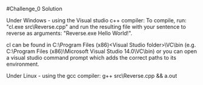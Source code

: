 #Challenge_0 Solution

Under Windows - using the Visual studio c++ compiler:
To compile, run: "cl.exe src\Reverse.cpp" 
and run the resulting file with your sentence to reverse as arguments: "Reverse.exe Hello World!".

cl can be found in C:\Program Files (x86)\<Visual Studio folder>\VC\bin
(e.g. C:\Program Files (x86)\Microsoft Visual Studio 14.0\VC\bin)
or you can open a visual studio command prompt which adds the correct paths to its environment.

Under Linux - using the gcc compiler:
g++ src\Reverse.cpp && a.out